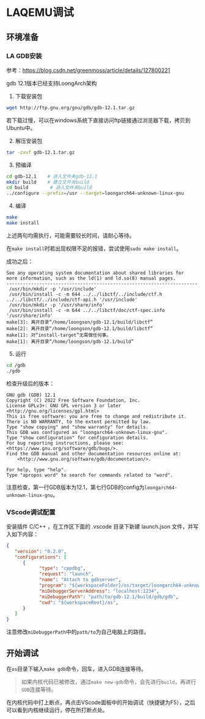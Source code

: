 # LAQEMU调试

## 环境准备

### LA GDB安装

参考：https://blog.csdn.net/greenmoss/article/details/127800221

gdb 12.1版本已经支持LoongArch架构

1. 下载安装包
```bash
wget http://ftp.gnu.org/gnu/gdb/gdb-12.1.tar.gz
```
若下载过慢，可以在windows系统下直接访问ftp链接通过浏览器下载，拷贝到Ubuntu中。

2. 解压安装包
```bash
tar -zxvf gdb-12.1.tar.gz
```

3. 预编译
```bash
cd gdb-12.1    # 进入文件夹gdb-12.1
mkdir build    # 建立文件夹build
cd build 		# 进入文件夹build
../configure --prefix=/usr --target=loongarch64-unknown-linux-gnu
```

4. 编译
```bash
make
make install
```
上述两句均需执行，可能需要较长时间，请耐心等待。

在`make install`时若出现权限不足的报错，尝试使用`sudo make install`。

成功之后：
```
See any operating system documentation about shared libraries for
more information, such as the ld(1) and ld.so(8) manual pages.
----------------------------------------------------------------------
 /usr/bin/mkdir -p '/usr/include'
 /usr/bin/install -c -m 644 ../../libctf/../include/ctf.h ../../libctf/../include/ctf-api.h '/usr/include'
 /usr/bin/mkdir -p '/usr/share/info'
 /usr/bin/install -c -m 644 ../../libctf/doc/ctf-spec.info '/usr/share/info'
make[3]: 离开目录“/home/loongson/gdb-12.1/build/libctf”
make[2]: 离开目录“/home/loongson/gdb-12.1/build/libctf”
make[1]: 对“install-target”无需做任何事。
make[1]: 离开目录“/home/loongson/gdb-12.1/build”
```

5. 运行
```bash
cd /gdb
./gdb
```
检查升级后的版本：
```
GNU gdb (GDB) 12.1
Copyright (C) 2022 Free Software Foundation, Inc.
License GPLv3+: GNU GPL version 3 or later <http://gnu.org/licenses/gpl.html>
This is free software: you are free to change and redistribute it.
There is NO WARRANTY, to the extent permitted by law.
Type "show copying" and "show warranty" for details.
This GDB was configured as "loongarch64-unknown-linux-gnu".
Type "show configuration" for configuration details.
For bug reporting instructions, please see:
<https://www.gnu.org/software/gdb/bugs/>.
Find the GDB manual and other documentation resources online at:
    <http://www.gnu.org/software/gdb/documentation/>.

For help, type "help".
Type "apropos word" to search for commands related to "word".
```
注意检查，第一行GDB版本为12.1，第七行GDB的config为`loongarch64-unknown-linux-gnu`。

### VScode调试配置

安装插件 C/C++ ，在工作区下面的 .vscode 目录下新建 launch.json 文件，并写入如下内容：

```json
{
   "version": "0.2.0",
   "configurations": [
      {
            "type": "cppdbg",
            "request": "launch",
            "name": "Attach to gdbserver",
            "program": "${workspaceFolder}/os/target/loongarch64-unknown-linux-gnu/debug/os",
            "miDebuggerServerAddress": "localhost:1234",
            "miDebuggerPath": "path/to/gdb-12.1/build/gdb/gdb",
            "cwd": "${workspaceRoot}/os",
      }
   ]
}
```

注意修改`miDebuggerPath`中的`path/to`为自己电脑上的路径。

## 开始调试

在`os`目录下输入`make gdb`命令，回车，进入GDB连接等待。

> 如果内核代码已被修改，通过`make new-gdb`命令，会先进行`build`，再进行`GDB`连接等待。

在内核代码中打上断点，再点击VScode面板中的开始调试（快捷键为F5），之后可以看到内核继续运行，停在所打断点处。